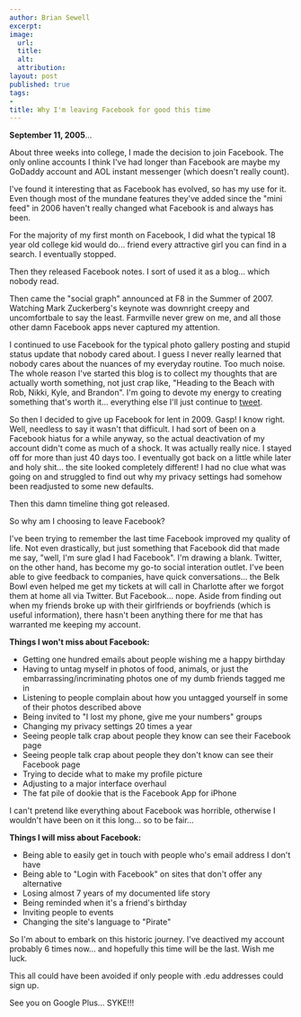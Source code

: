 ```yaml
---
author: Brian Sewell
excerpt:
image:
  url:
  title:
  alt:
  attribution:
layout: post
published: true
tags:
-
title: Why I'm leaving Facebook for good this time
---
```


**September 11, 2005**...

About three weeks into college, I made the decision to join Facebook.  The only online accounts I think I've had longer than Facebook are maybe my GoDaddy account and AOL instant messenger (which doesn't really count).

I've found it interesting that as Facebook has evolved, so has my use for it.  Even though most of the mundane features they've added since the "mini feed" in 2006 haven't really changed what Facebook is and always has been.

For the majority of my first month on Facebook, I did what the typical 18 year old college kid would do... friend every attractive girl you can find in a search.  I eventually stopped.

Then they released Facebook notes.  I sort of used it as a blog... which nobody read.

Then came the "social graph" announced at F8 in the Summer of 2007.  Watching Mark Zuckerberg's keynote was downright creepy and uncomfortbale to say the least.  Farmville never grew on me, and all those other damn Facebook apps never captured my attention.

I continued to use Facebook for the typical photo gallery posting and stupid status update that nobody cared about.  I guess I never really learned that nobody cares about the nuances of my everyday routine.  Too much noise.  The whole reason I've started this blog is to collect my thoughts that are actually worth something, not just crap like, "Heading to the Beach with Rob, Nikki, Kyle, and Brandon".  I'm going to devote my energy to creating something that's worth it... everything else I'll just continue to <a href="http://www.twitter.com/bwsewell">tweet</a>.

So then I decided to give up Facebook for lent in 2009.  Gasp!  I know right.  Well, needless to say it wasn't that difficult.  I had sort of been on a Facebook hiatus for a while anyway, so the actual deactivation of my account didn't come as much of a shock.  It was actually really nice.  I stayed off for more than just 40 days too.  I eventually got back on a little while later and holy shit... the site looked completely different!  I had no clue what was going on and struggled to find out why my privacy settings had somehow been readjusted to some new defaults.

Then this damn timeline thing got released.

So why am I choosing to leave Facebook?

I've been trying to remember the last time Facebook improved my quality of life.  Not even drastically, but just something that Facebook did that made me say, "well, I'm sure glad I had Facebook".  I'm drawing a blank.  Twitter, on the other hand, has become my go-to social interation outlet.  I've been able to give feedback to companies, have quick conversations... the Belk Bowl even helped me get my tickets at will call in Charlotte after we forgot them at home all via Twitter.  But Facebook... nope.  Aside from finding out when my friends broke up with their girlfriends or boyfriends (which is useful information), there hasn't been anything there for me that has warranted me keeping my account.

**Things I won't miss about Facebook:**
<ul>
  <li>Getting one hundred emails about people wishing me a happy birthday</li>
  <li>Having to untag myself in photos of food, animals, or just the embarrassing/incriminating photos one of my dumb friends tagged me in</li>
  <li>Listening to people complain about how you untagged yourself in some of their photos described above</li>
  <li>Being invited to "I lost my phone, give me your numbers" groups</li>
  <li>Changing my privacy settings 20 times a year</li>
  <li>Seeing people talk crap about people they know can see their Facebook page</li>
  <li>Seeing people talk crap about people they don't know can see their Facebook page</li>
  <li>Trying to decide what to make my profile picture</li>
  <li>Adjusting to a major interface overhaul</li>
  <li>The fat pile of dookie that is the Facebook App for iPhone</li>
</ul>

I can't pretend like everything about Facebook was horrible, otherwise I wouldn't have been on it this long... so to be fair...

**Things I will miss about Facebook:**
<ul>
  <li>Being able to easily get in touch with people who's email address I don't have</li>
  <li>Being able to "Login with Facebook" on sites that don't offer any alternative</li>
  <li>Losing almost 7 years of my documented life story</li>
  <li>Being reminded when it's a friend's birthday</li>
  <li>Inviting people to events</li>
  <li>Changing the site's language to "Pirate"</li>
</ul>

So I'm about to embark on this historic journey.  I've deactived my account probably 6 times now... and hopefully this time will be the last.  Wish me luck.

This all could have been avoided if only people with .edu addresses could sign up.

See you on Google Plus... SYKE!!!
